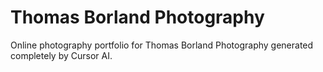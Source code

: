 # Thomas Borland Photography

Online photography portfolio for Thomas Borland Photography generated completely by Cursor AI.
